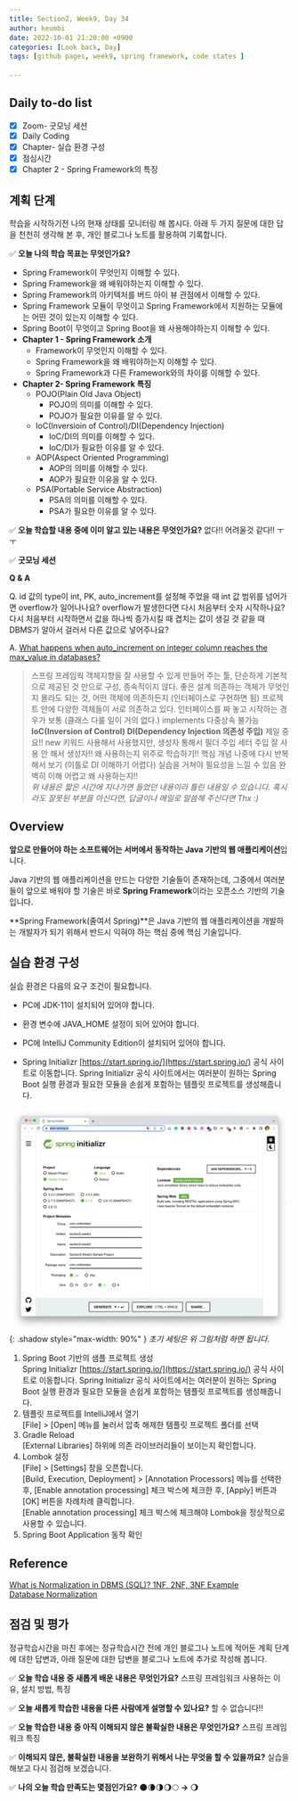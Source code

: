 ```yaml
---
title: Section2, Week9, Day 34
author: keumbi
date: 2022-10-01 21:20:00 +0900
categories: [Look back, Day]
tags: [github pages, week9, spring framework, code states ]

---
```


## Daily to-do list

- [x]  Zoom- 굿모닝 세션
- [x]  Daily Coding
- [x]  Chapter- 실습 환경 구성
- [x]  점심시간
- [x]  Chapter 2 - Spring Framework의 특징

## 계획 단계
학습을 시작하기전 나의 현재 상태를 모니터링 해 봅시다. 아래 두 가지 질문에 대한 답을 천천히 생각해 본 후, 개인 블로그나 노트를 활용하여 기록합니다.

  ✅ **오늘 나의 학습 목표는 무엇인가요?**

  - Spring Framework이 무엇인지 이해할 수 있다.
  - Spring Framework을 왜 배워야하는지 이해할 수 있다.
  - Spring Framework의 아키텍처를 버드 아이 뷰 관점에서 이해할 수 있다.
  - Spring Framework 모듈이 무엇이고 Spring Framework에서 지원하는 모듈에는 어떤 것이 있는지 이해할 수 있다.
  - Spring Boot이 무엇이고 Spring Boot을 왜 사용해야하는지 이해할 수 있다.
  - **Chapter 1 - Spring Framework 소개**
    - Framework이 무엇인지 이해할 수 있다.
    - Spring Framework을 왜 배워야하는지 이해할 수 있다.
    - Spring Framework과 다른 Framework와의 차이를 이해할 수 있다.
  - **Chapter 2- Spring Framework 특징**
    - POJO(Plain Old Java Object)
      - POJO의 의미를 이해할 수 있다.
      - POJO가 필요한 이유를 알 수 있다.
    - IoC(Inversioin of Control)/DI(Dependency Injection)
      - IoC/DI의 의미를 이해할 수 있다.
      - IoC/DI가 필요한 이유를 알 수 있다.
    - AOP(Aspect Oriented Programming)
      - AOP의 의미를 이해할 수 있다.
      - AOP가 필요한 이유을 알 수 있다.
    - PSA(Portable Service Abstraction)
      - PSA의 의미를 이해할 수 있다.
      - PSA가 필요한 이유를 알 수 있다.

✅ **오늘 학습할 내용 중에 이미 알고 있는 내용은 무엇인가요?** 없다!! 어려울것 같다!! ㅜㅜ

✅ **굿모닝 세션**

**Q & A**

Q. id 값의 type이 int, PK, auto_increment를 설정해 주었을 때 int 값 범위를 넘어가면 overflow가 일어나나요?
overflow가 발생한다면 다시 처음부터 숫자 시작하나요?
다시 처음부터 시작하면서 값을 하나씩 증가시킬 때 겹치는 값이 생길 것 같을 때 DBMS가 알아서 걸러서 다른 값으로 넣어주나요?

A. [What happens when auto_increment on integer column reaches the max_value in databases?](https://stackoverflow.com/questions/2615417/what-happens-when-auto-increment-on-integer-column-reaches-the-max-value-in-data)


>스프링 프레임웍 객체지향을 잘 사용할 수 있게 만들어 주는 툴, 단순하게 기본적으로 제공된 것 만으로 구성, 종속적이지 않다. 좋은 설계 의존하는 객체가 무엇인지 몰라도 되는 것, 어떤 객체에 의존하든지 (인터페이스로 구현하면 됨)
프로젝트 안에 다양한 객체들이 서로 의존하고 있다.
인터페이스를 짜 놓고 시작하는 경우가 보통 (클래스 다룰 일이 거의 없다.) implements  다중상속 불가능
**IoC(Inversion of Control) DI(Dependency Injection 의존성 주입)** 제일 중요!! new 키워드 사용해서 사용했지만, 생성자 통해서 필더 주입 세터 주입 잘 사용 안 해서 생성자!!
왜 사용하는지 위주로 학습하기!! 핵심 개념 나중에 다시 반복해서 보기 (이틀로 DI 이해하기 어렵다) 실습을 거쳐야 필요성을 느낄 수 있음 완벽히 이해 어렵고 왜 사용하는지!!
> \
_위 내용은 짧은 시간에 지나가면 들었던 내용이라 틀린 내용일 수 있습니다. 혹시라도 잘못된 부분을 아신다면, 답글이나 메일로 말씀해 주신다면 Thx :)_


## Overview
**앞으로 만들어야 하는 소프트웨어는 서버에서 동작하는 Java 기반의 웹 애플리케이션**입니다.

Java 기반의 웹 애플리케이션을 만드는 다양한 기술들이 존재하는데, 그중에서 여러분들이 앞으로 배워야 할 기술은 바로 **Spring Framework**이라는 오픈소스 기반의 기술입니다.

**Spring Framework(줄여서 Spring)**은 Java 기반의 웹 애플리케이션을 개발하는 개발자가 되기 위해서 반드시 익혀야 하는 핵심 중에 핵심 기술입니다.

## 실습 환경 구성
실습 환경은 다음의 요구 조건이 필요합니다.

- PC에 JDK-11이 설치되어 있어야 합니다.
- 환경 변수에 JAVA_HOME 설정이 되어 있어야 합니다.
- PC에 IntelliJ Community Edition이 설치되어 있어야 합니다.


-  Spring Initializr [https://start.spring.io/](https://start.spring.io/) 공식 사이트로 이동합니다. Spring Initializr 공식 사이트에서는 여러분이 원하는 Spring Boot 실행 환경과 필요한 모듈을 손쉽게 포함하는 템플릿 프로젝트를 생성해줍니다.

![Window shadow](/assets/img/img_spring_framework.png){: .shadow style="max-width: 90%" }
    _초기 세팅은 위 그림처럼 하면 됩니다._

1. Spring Boot 기반의 샘플 프로젝트 생성 <br>Spring Initializr [https://start.spring.io/](https://start.spring.io/) 공식 사이트로 이동합니다. Spring Initializr 공식 사이트에서는 여러분이 원하는 Spring Boot 실행 환경과 필요한 모듈을 손쉽게 포함하는 템플릿 프로젝트를 생성해줍니다.
2. 템플릿 프로젝트를 IntelliJ에서 열기 <br>[File] > [Open] 메뉴를 눌러서 압축 해제한 템플릿 프로젝트 폴더를 선택
3. Gradle Reload <br>[External Libraries] 하위에 의존 라이브러리들이 보이는지 확인합니다.
4. Lombok 설정 <br>[File] > [Settings] 창을 오픈합니다. <br>[Build, Execution, Deployment] > [Annotation Processors] 메뉴를 선택한 후, [Enable annotation processing] 체크 박스에 체크한 후, [Apply] 버튼과 [OK] 버튼을 차례차례 클릭합니다. <br>[Enable annotation processing] 체크 박스에 체크해야 Lombok을 정상적으로 사용할 수 있습니다.
5. Spring Boot Application 동작 확인

## Reference
[What is Normalization in DBMS (SQL)? 1NF, 2NF, 3NF Example](https://www.guru99.com/database-normalization.html)
<br>
[Database Normalization](https://www.w3schools.in/dbms/database-normalization)


## 점검 및 평가

정규학습시간을 마친 후에는 정규학습시간 전에 개인 블로그나 노트에 적어둔 계획 단계에 대한 답변과, 아래 질문에 대한 답변을 블로그나 노트에 추가로 작성해 봅니다.

  ✅ **오늘 학습 내용 중 새롭게 배운 내용은 무엇인가요?** 스프링 프레임워크 사용하는 이유, 설치 방법, 특징

  ✅ **오늘 새롭게 학습한 내용을 다른 사람에게 설명할 수 있나요?** 할 수 없습니다!!

  ✅ **오늘 학습한 내용 중 아직 이해되지 않은 불확실한 내용은 무엇인가요?** 스프링 프레임워크 특징

  ✅ **이해되지 않은, 불확실한 내용을 보완하기 위해서 나는 무엇을 할 수 있을까요?** 실습을 해보고 다시 점검해 보겠습니다.

  ✅ **나의 오늘 학습 만족도는 몇점인가요?** 🌑🌘🌗🌖🌕  **→**  🌖
